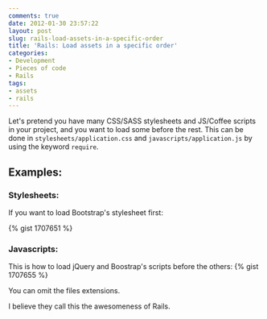 ```yaml
---
comments: true
date: 2012-01-30 23:57:22
layout: post
slug: rails-load-assets-in-a-specific-order
title: 'Rails: Load assets in a specific order'
categories:
- Development
- Pieces of code
- Rails
tags:
- assets
- rails
---
```


Let's pretend you have many CSS/SASS stylesheets and JS/Coffee scripts in your project, and you want to load some before the rest.
This can be done in `stylesheets/application.css` and `javascripts/application.js` by using the keyword `require`.

## Examples:
### Stylesheets:
If you want to load Bootstrap's stylesheet first:

{% gist 1707651 %}

### Javascripts:
This is how to load jQuery and Boostrap's scripts before the others:
{% gist 1707655 %}

You can omit the files extensions.

I believe they call this the awesomeness of Rails.
